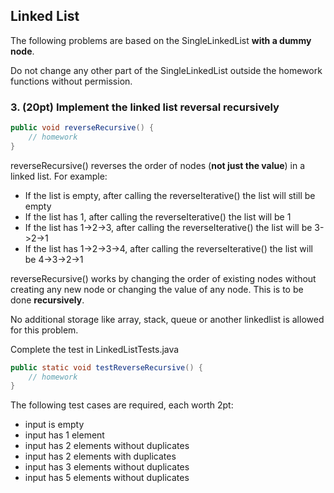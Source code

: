 ## Linked List

The following problems are based on the SingleLinkedList **with a dummy node**. 

Do not change any other part of the SingleLinkedList outside the homework functions without permission.


### 3. (20pt) Implement the linked list reversal recursively
```java
public void reverseRecursive() {
    // homework 
}
```

reverseRecursive() reverses the order of nodes (**not just the value**) in a linked list. For example:

* If the list is empty, after calling the reverseIterative() the list will still be empty
* If the list has 1, after calling the reverseIterative() the list will be 1
* If the list has 1->2->3, after calling the reverseIterative() the list will be 3->2->1
* If the list has 1->2->3->4, after calling the reverseIterative() the list will be 4->3->2->1

reverseRecursive() works by changing the order of existing nodes without creating any new node or changing the value of any node. This is to be done **recursively**.

No additional storage like array, stack, queue or another linkedlist is allowed for this problem.

Complete the test in LinkedListTests.java
```java
public static void testReverseRecursive() {
    // homework
}
```

The following test cases are required, each worth 2pt:

- input is empty
- input has 1 element
- input has 2 elements without duplicates
- input has 2 elements with duplicates
- input has 3 elements without duplicates
- input has 5 elements without duplicates
